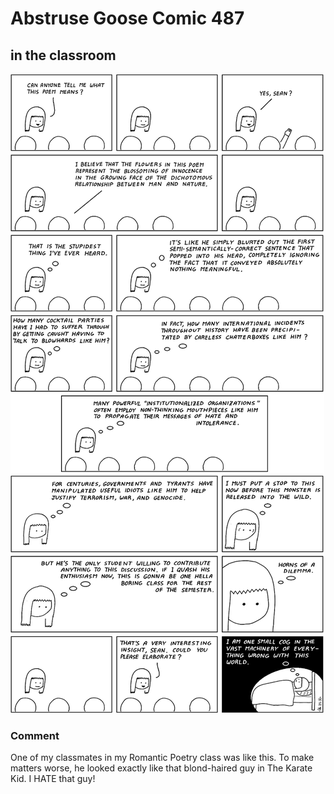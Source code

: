 # Abstruse Goose Comic 487
## in the classroom

![image](o_professor_how_do_you_sleep_at_night.png)
### Comment
One of my classmates in my Romantic Poetry class was like this. To make matters worse, he looked exactly like that blond-haired guy in The Karate Kid. I HATE that guy!
